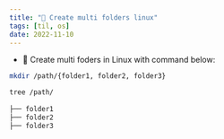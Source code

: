 ```yaml
---
title: "🌱 Create multi folders linux"
tags: [til, os]
date: 2022-11-10
---
```


- 🌱 Create multi foders in Linux with command below:

```sh
mkdir /path/{folder1, folder2, folder3}

tree /path/
 
├── folder1
├── folder2
├── folder3
```
